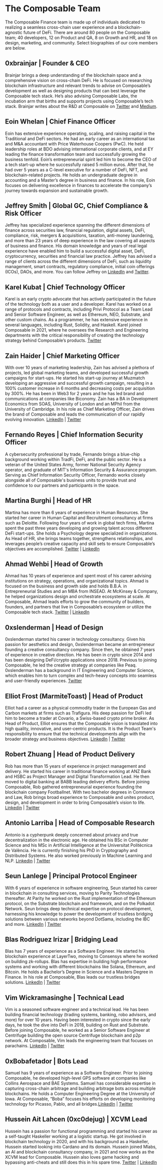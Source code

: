 # The Composable Team

The Composable Finance team is made up of individuals dedicated to realizing a seamless cross-chain user experience and 
a blockchain-agnostic future of DeFi. There are around 80 people on the Composable team; 40 developers, 12 on Product 
and QA, 8 on Growth and HR, and 18 on design, marketing, and community. Select biographies of our core members are below.

## 0xbrainjar | Founder & CEO

Brainjar brings a deep understanding of the blockchain space and a comprehensive vision on cross-chain DeFi. 
He is focused on researching blockchain infrastructure and relevant trends to advise on Composable’s development as well
as designing products that can best leverage the Composable tech stack.  He’s also advising Composable Labs, 
the incubation arm that births and supports projects using Composable’s tech stack. 
Brainjar writes about the R&D at Composable 
on [Twitter](https://twitter.com/0xbrainjar) and [Medium](https://medium.com/@0xbrainjar).

## Eoin Whelan | Chief Finance Officer

Eoin has extensive experience operating, scaling, and raising capital in the Traditional and DeFi sectors. 
He had an early career as an international tax and M&A accountant with Price Waterhouse Coopers (PwC). 
He held leadership roles at BDO advising international corporate clients, and at EY leading the finance 
transformation team and successfully growing the business tenfold. 
Eoin’s entrepreneurial spirit led him to become the CEO of a tech start-up where he successfully raised 5 million euros. 
After that, he had over 5 years as a C-level executive for a number of DeFi, NFT, and blockchain-related projects. 
He holds an undergraduate degree in accounting and a Master’s degree in business and finance. 
In his role, Eoin focuses on delivering excellence in finances to accelerate the company’s journey towards expansion 
and sustainable growth.

## Jeffrey Smith | Global GC, Chief Compliance & Risk Officer

Jeffrey has specialized experience spanning the different dimensions of finance across securities law, financial
regulation, digital assets, DeFi, compliance, risk, mergers & acquisitions, taxation, anti-money laundering, and more
than 23 years of deep experience in the law covering all aspects of business and finance. His domain knowledge and years
of real legal experience have enabled him to build a successful digital asset, DeFi, cryptocurrency, securities and
financial law practice. Jeffrey has advised a range of clients across the different dimensions of DeFi, such as
liquidity management, smart contracts, regulatory compliance, initial coin offerings (ICOs), DAOs, and more.
You can follow Jeffrey on
[LinkedIn](https://www.linkedin.com/in/jeffrey-smith-jd-llm-crcp-iaccp-crm-67623011/)
and [Twitter](https://twitter.com/JeffreyAPIs).

## Karel Kubat | Chief Technology Officer

Karel is an early crypto advocate that has actively participated in the future of the technology both as a user and 
a developer. Karel has worked on a range of protocols and contracts, including Privi Protocol as a Team Lead and Senior 
Software Engineer, as well as Ethereum, NEO, Substrate, and other custom chains. As a programmer, he has extensive 
experience in several languages, including Rust, Solidity, and Haskell. Karel joined Composable in 2021, 
where he oversees the Research and Engineering departments with the critical responsibility of creating the technology 
strategy behind Composable’s products. [Twitter](https://twitter.com/0xkaiserkarel)

## Zain Haider | Chief Marketing Officer

With over 10 years of marketing leadership, Zain has advised a plethora of projects, led global marketing teams, 
and developed successful growth campaigns for start-ups. 
He started his start-up journey at Muzmatch developing an aggressive and successful growth campaign, 
resulting in a 100% customer increase in 6 months and decreasing costs per acquisition by 300%.
He has been in Web3 for 2 years and he has led brand and communications at companies like Biconomy. 
Zain has a BA in Development Economics from SOAS, University of London and an MPhil from the University of Cambridge. 
In his role as Chief Marketing Officer, Zain drives the brand of Composable and leads the communication of our rapidly 
evolving innovation. 
[LinkedIn](https://www.linkedin.com/in/zain-haider-29569523/?originalSubdomain=uk) | 
[Twitter](https://twitter.com/zha_tweets)

## Fernando Reyes | Chief Information Security Officer

A cybersecurity professional by trade, Fernando brings a blue-chip background working within TradFi, DeFi, and the 
public sector. He is a veteran of the United States Army, former National Security Agency operator, and graduate of
MIT's Information Security & Assurance program. Serving as Chief Information Security Officer, Fernando works closely
alongside all of Composable's business units to provide trust and confidence to our partners and participants in the 
space.

## Martina Burghi | Head of HR

Martina has more than 6 years of experience in Human Resources. 
She started her career in Human Capital and Recruitment consultancy at firms such as Deloitte. 
Following four years of work in global tech firms, Martina spent the past three years developing and growing talent 
across different DeFi start-ups. She holds a Psychology degree specialized in organizations. 
As Head of HR, she brings teams together, strengthens relationships, and leverages people’s creative capacity and skill 
sets to ensure Composable’s objectives are accomplished. 
[Twitter](https://twitter.com/martiburghi) | [LinkedIn](https://www.linkedin.com/in/martina-burghi-314a01b2/)

## Ahmad Wehbi | Head of Growth

Ahmad has 10 years of experience and spent most of his career advising institutions on strategy, operations, and 
organizational topics. Ahmad is focused on the business and growth side and holds B.B.A. in Entrepreneurial Studies and
an MBA from INSEAD. At McKinsey & Company, he helped organizations design and orchestrate ecosystems at scale. 
At Composable, Ahmad leads efforts to grow the community of builders, founders, and partners that live in Composable’s 
ecosystem or utilize the Composable tech stack. 
[Twitter](https://twitter.com/wehbix) | [LinkedIn](https://www.linkedin.com/in/ahmad-wehbi-184813134/)

## 0xslenderman | Head of Design

0xslenderman started his career in technology consultancy. Given his passion for aesthetics and design, 0xslenderman 
became an entrepreneur founding a creative consultancy company. Since then, he obtained 7 years of experience in 
creative direction. He has been in crypto since 2014 and has been designing DeFi/crypto applications since 2018. 
Previous to joining Composable, he led the creative strategy at companies like Peaq. 0xslenderman has a background in 
IT Engineering and Computer Science, which enables him to turn complex and tech-heavy concepts into seamless and 
user-friendly experiences. [Twitter](https://twitter.com/0xslenderman)

## Elliot Frost (MarmiteToast) | Head of Product

Elliot had a career as a physical commodity trader in the European Gas and Carbon markets at firms such as Trafigura. 
His deep passion for DeFi led him to become a trader at Covario, a Swiss-based crypto prime broker. 
As Head of Product, Elliot ensures that the Composable vision is translated into high quality, innovative, 
and user-centric products. It is the Product Team's responsibility to ensure that the technical developments 
align with the broader strategy and business objectives. [LinkedIn](https://www.linkedin.com/in/elliot-f/) | 
[Twitter](https://twitter.com/TLE_dot_com)

## Robert Zhuang | Head of Product Delivery

Rob has more than 15 years of experience in project management and delivery. 
He started his career in traditional finance working at ANZ Bank and HSBC as Project Manager and Digital Transformation 
Lead. He then moved to digital banking at BABB leading delivery efforts. 
Before joining Composable, Rob gathered entrepreneurial experience founding the blockchain company Footballnet. 
With two bachelor degrees in Commerce and Law, Rob brings broad experience to Composable and unites product, design, 
and development in order to bring Composable’s vision to life. 
[Linkedin](https://www.linkedin.com/in/robertzhuangpm/?originalSubdomain=uk) | 
[Twitter](https://twitter.com/GosuRZ)

## Antonio Larriba | Head of Composable Research
Antonio is a cypherpunk deeply concerned about privacy and true decentralization in the electronic age. 
He obtained his BSc in Computer Science and his MSc in Artificial Intelligence at the Universitat Politècnica de 
València. He is currently finishing his PhD in Cryptography and Distributed Systems. He also worked previously in 
Machine Learning and NLP. [Linkedin](https://www.linkedin.com/in/antoniomlarribaflor/) | 
[Twitter](https://twitter.com/Cryptoni0x)

## Seun Lanlege | Principal Protocol Engineer

With 6 years of experience in software engineering, Seun started his career in blockchain in consulting services, moving to Parity Technologies thereafter. 
At Parity he worked on the Rust implementation of the Ethereum protocol, on the Substrate blockchain and framework, 
and on the Polkadot Network. Seun brings deep technical expertise on protocol development, harnessing his knowledge 
to power the development of trustless bridging solutions between various networks beyond DotSama, 
including the IBC and more. 
[LinkedIn](https://www.linkedin.com/in/seunlanlege/?originalSubdomain=ng) | [Twitter](https://twitter.com/seunlanlege)

## Blas Rodriguez Irizar | Bridging Lead

Blas has 7 years of experience as a Software Engineer. He started his blockchain experience at LayerTwo, 
moving to Consensys where he worked on building zk-rollups. Blas has expertise in building high performance systems 
and working with different blockchains like Solana, Ethereum, and Bitcoin. He holds a Bachelor’s Degree in Science and 
a Masters Degree in Finance. In his role at Composable, Blas leads our trustless bridges solutions. 
[LinkedIn](https://www.linkedin.com/in/blas-rodriguez-irizar/) | [Twitter](https://mobile.twitter.com/blasrodri)

## Vim Wickramasinghe | Technical Lead

Vim is a seasoned software engineer and a technical lead. He has been building financial technology 
(trading systems, banking, robo advisors, and more) for over 10 years. Having been interested in crypto since the 
early days, he took the dive into DeFi in 2018, building on Rust and Substrate. Before joining Composable, 
he worked as a Senior Software Engineer at Centrifuge building the open source Centrifuge blockchain and p2p network. 
At Composable, Vim leads the engineering team that focuses on parachains. 
[LinkedIn](https://www.linkedin.com/in/vimukthicom/) | [Twitter](https://twitter.com/rustic_cyborg)

## 0xBobafetador | Bots Lead

Samuel has 9 years of experience as a Software Engineer. Prior to joining Composable, he developed high-level GPS 
software at companies like Collins Aerospace and BAE Systems. Samuel has considerable expertise in capturing 
cross-chain arbitrage and building arbitrage bots across multiple blockchains. He holds a Computer Engineering Degree 
at the University of Iowa. At Composable, “Boba” focuses his efforts on developing monitoring technology for Picasso, 
Pablo, and all bridges.[LinkedIn](https://www.linkedin.com/in/sam-glenn-6a2b20126/) | 
[Twitter](https://mobile.twitter.com/Bobafetador/with_replies)

## Hussein Ait Lahcen (0xc0dejug) | XCVM Lead

Hussein has a passion for functional programming and started his career as a self-taught Haskeller working at a 
logistic startup. He got involved in blockchain technology in 2020, and with his background as a Haskeller, Hussein 
started looking into Cardano and its domain. Hussein joined Mlabs, an AI and blockchain consultancy company, in 2021 
and now works as the XCVM lead for Composable. Hussein also loves game hacking and bypassing anti-cheats and still does
this in his spare time. [Twitter](https://twitter.com/0xc0dejug) | 
[LinkedIn](https://www.linkedin.com/in/hussein-a-967810a7/details/experience/)
